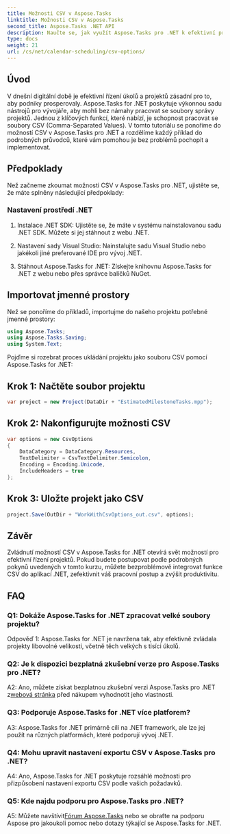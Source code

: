 ```yaml
---
title: Možnosti CSV v Aspose.Tasks
linktitle: Možnosti CSV v Aspose.Tasks
second_title: Aspose.Tasks .NET API
description: Naučte se, jak využít Aspose.Tasks pro .NET k efektivní práci se soubory CSV a bez námahy rozšiřovat možnosti řízení projektů.
type: docs
weight: 21
url: /cs/net/calendar-scheduling/csv-options/
---
```

## Úvod

V dnešní digitální době je efektivní řízení úkolů a projektů zásadní pro to, aby podniky prosperovaly. Aspose.Tasks for .NET poskytuje výkonnou sadu nástrojů pro vývojáře, aby mohli bez námahy pracovat se soubory správy projektů. Jednou z klíčových funkcí, které nabízí, je schopnost pracovat se soubory CSV (Comma-Separated Values). V tomto tutoriálu se ponoříme do možností CSV v Aspose.Tasks pro .NET a rozdělíme každý příklad do podrobných průvodců, které vám pomohou je bez problémů pochopit a implementovat.

## Předpoklady

Než začneme zkoumat možnosti CSV v Aspose.Tasks pro .NET, ujistěte se, že máte splněny následující předpoklady:

### Nastavení prostředí .NET

1. Instalace .NET SDK: Ujistěte se, že máte v systému nainstalovanou sadu .NET SDK. Můžete si jej stáhnout z webu .NET.

2. Nastavení sady Visual Studio: Nainstalujte sadu Visual Studio nebo jakékoli jiné preferované IDE pro vývoj .NET.

3. Stáhnout Aspose.Tasks for .NET: Získejte knihovnu Aspose.Tasks for .NET z webu nebo přes správce balíčků NuGet.

## Importovat jmenné prostory

Než se ponoříme do příkladů, importujme do našeho projektu potřebné jmenné prostory:

```csharp
using Aspose.Tasks;
using Aspose.Tasks.Saving;
using System.Text;
```

Pojďme si rozebrat proces ukládání projektu jako souboru CSV pomocí Aspose.Tasks for .NET:

## Krok 1: Načtěte soubor projektu

```csharp
var project = new Project(DataDir + "EstimatedMilestoneTasks.mpp");
```

## Krok 2: Nakonfigurujte možnosti CSV

```csharp
var options = new CsvOptions
{
    DataCategory = DataCategory.Resources,
    TextDelimiter = CsvTextDelimiter.Semicolon,
    Encoding = Encoding.Unicode,
    IncludeHeaders = true
};
```

## Krok 3: Uložte projekt jako CSV

```csharp
project.Save(OutDir + "WorkWithCsvOptions_out.csv", options);
```

## Závěr

Zvládnutí možností CSV v Aspose.Tasks for .NET otevírá svět možností pro efektivní řízení projektů. Pokud budete postupovat podle podrobných pokynů uvedených v tomto kurzu, můžete bezproblémově integrovat funkce CSV do aplikací .NET, zefektivnit váš pracovní postup a zvýšit produktivitu.

## FAQ

### Q1: Dokáže Aspose.Tasks for .NET zpracovat velké soubory projektu?

Odpověď 1: Aspose.Tasks for .NET je navržena tak, aby efektivně zvládala projekty libovolné velikosti, včetně těch velkých s tisíci úkolů.

### Q2: Je k dispozici bezplatná zkušební verze pro Aspose.Tasks pro .NET?

 A2: Ano, můžete získat bezplatnou zkušební verzi Aspose.Tasks pro .NET z[webová stránka](https://releases.aspose.com/tasks/net/) před nákupem vyhodnotit jeho vlastnosti.

### Q3: Podporuje Aspose.Tasks for .NET více platforem?

A3: Aspose.Tasks for .NET primárně cílí na .NET framework, ale lze jej použít na různých platformách, které podporují vývoj .NET.

### Q4: Mohu upravit nastavení exportu CSV v Aspose.Tasks pro .NET?

A4: Ano, Aspose.Tasks for .NET poskytuje rozsáhlé možnosti pro přizpůsobení nastavení exportu CSV podle vašich požadavků.

### Q5: Kde najdu podporu pro Aspose.Tasks pro .NET?

 A5: Můžete navštívit[Fórum Aspose.Tasks](https://forum.aspose.com/c/tasks/15) nebo se obraťte na podporu Aspose pro jakoukoli pomoc nebo dotazy týkající se Aspose.Tasks for .NET.